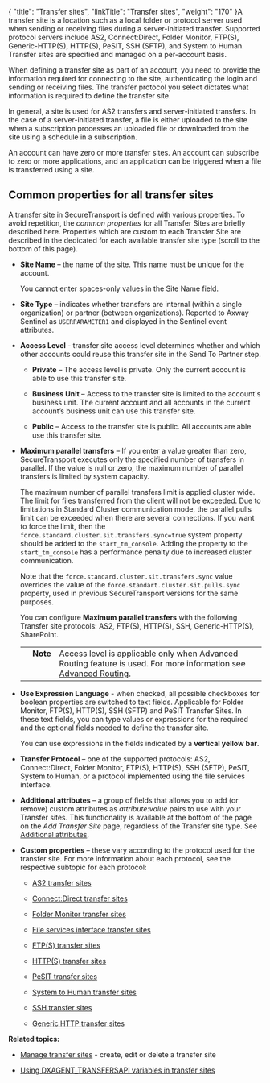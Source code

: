 {
    "title": "Transfer sites",
    "linkTitle": "Transfer sites",
    "weight": "170"
}A transfer site is a location such as a local folder or protocol server used when sending or receiving files during a server-initiated transfer. Supported protocol servers include AS2, Connect:Direct, Folder Monitor, FTP(S), Generic-HTTP(S), HTTP(S), PeSIT, SSH (SFTP), and System to Human. Transfer sites are specified and managed on a per-account basis.

When defining a transfer site as part of an account, you need to provide the information required for connecting to the site, authenticating the login and sending or receiving files. The transfer protocol you select dictates what information is required to define the transfer site.

In general, a site is used for AS2 transfers and server-initiated transfers. In the case of a server-initiated transfer, a file is either uploaded to the site when a subscription processes an uploaded file or downloaded from the site using a schedule in a subscription.

An account can have zero or more transfer sites. An account can subscribe to zero or more applications, and an application can be triggered when a file is transferred using a site.

## Common properties for all transfer sites

A transfer site in SecureTransport is defined with various properties. To avoid repetition, the *common properties* for all Transfer Sites are briefly described here. Properties which are custom to each Transfer Site are described in the dedicated for each available transfer site type (scroll to the bottom of this page).

-   **Site Name** – the name of the site. This name must be unique for the account.  
    You cannot enter spaces-only values in the Site Name field.

-   **Site Type** – indicates whether transfers are internal (within a single organization) or partner (between organizations). Reported to Axway Sentinel as `USERPARAMETER1` and displayed in the Sentinel event attributes.

-   **Access Level** - transfer site access level determines whether and which other accounts could reuse this transfer site in the Send To Partner step.
    -   **Private** – The access level is private. Only the current account is able to use this transfer site.
    -   **Business Unit** – Access to the transfer site is limited to the account's business unit. The current account and all accounts in the current account’s business unit can use this transfer site.
    -   **Public** – Access to the transfer site is public. All accounts are able use this transfer site.

-   **Maximum parallel transfers** – If you enter a value greater than zero, SecureTransport executes only the specified number of transfers in parallel. If the value is null or zero, the maximum number of parallel transfers is limited by system capacity.  
    
    The maximum number of parallel transfers limit is applied cluster wide. The limit for files transferred from the client will not be exceeded. Due to limitations in Standard Cluster communication mode, the parallel pulls limit can be exceeded when there are several connections. If you want to force the limit, then the `force.standard.cluster.sit.transfers.sync=true` system property should be added to the `start_tm_console`. Adding the property to the `start_tm_console` has a performance penalty due to increased cluster communication.  
    Note that the `force.standard.cluster.sit.transfers.sync` value overrides the value of the `force.standart.cluster.sit.pulls.sync` property, used in previous SecureTransport versions for the same purposes.  
    You can configure **Maximum parallel transfers** with the following Transfer site protocols: AS2, FTP(S), HTTP(S), SSH, Generic-HTTP(S), SharePoint.  

    <table cellpadding="0" cellspacing="0">   <col/>   <col/>   <col/>      <tr>         <td valign="top">         </td>         <td valign="top"><span><b>Note</b></span>         </td>         <td data-mc-autonum="&lt;b&gt;Note&lt;/b&gt;" valign="top">Access level is applicable only when <span>Advanced Routing</span> feature is used. For more information see <a href="../../c_st_advanced_routing" xrefformat="{paratext}">Advanced Routing</a>.         </td>      </tr></table>

<!-- -->

-   **Use Expression Language** - when checked, all possible checkboxes for boolean properties are switched to text fields. Applicable for Folder Monitor, FTP(S), HTTP(S), SSH (SFTP) and PeSIT Transfer Sites. In these text fields, you can type values or expressions for the required and the optional fields needed to define the transfer site.  
    You can use expressions in the fields indicated by a **vertical yellow bar**.
-   **Transfer Protocol** – one of the supported protocols: AS2, Connect:Direct, Folder Monitor, FTP(S), HTTP(S), SSH (SFTP), PeSIT, System to Human, or a protocol implemented using the file services interface.
-   **Additional attributes** – a group of fields that allows you to add (or remove) custom attributes as *attribute:value* pairs to use with your Transfer sites. This functionality is available at the bottom of the page on the *Add Transfer Site* page, regardless of the Transfer site type. See [Additional attributes](../../c_st_setup/t_st_mailtemplates/c_st_mail_template_commands_variables).
-   **Custom properties** – these vary according to the protocol used for the transfer site. For more information about each protocol, see the respective subtopic for each protocol:<span id="transferSites"></span>
    -   [AS2 transfer sites](r_st_as2transfersites)
    -   [Connect:Direct transfer sites](r_st_connectdirecttransfersites)
    -   [Folder Monitor transfer sites](r_st_foldermonitortransfersites)
    -   [File services interface transfer sites](r_st_fileservicesinterfaceprotocoltransfersites)
    -   [FTP(S) transfer sites](transfersites-ftp)
    -   [HTTP(S) transfer sites](transfersites-http)
    -   [PeSIT transfer sites](transfersites-pesit)
    -   [System to Human transfer sites](transfersites-s2h)
    -   [SSH transfer sites](transfersites-ssh)
    -   [Generic HTTP transfer sites](transfersites-generichttp)

**Related topics:**

-   [Manage transfer sites](t_st_transfersites) - create, edit or delete a transfer site
-   [Using DXAGENT\_TRANSFERSAPI variables in transfer sites](using_dxagent_transfersapi)
